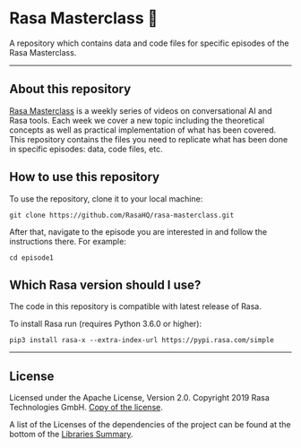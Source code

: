 # Rasa Masterclass :school_satchel: 

A repository which contains data and code files for specific episodes of the Rasa 
Masterclass.

---

## About this repository 

[Rasa Masterclass](https://www.youtube.com/playlist?list=PL75e0qA87dlHQny7z43NduZHPo6qd-cRc) 
is a weekly series of videos on conversational AI and Rasa tools. 
Each week we cover a new topic including the theoretical concepts as well as practical 
implementation of what has been covered. This repository contains the files you 
need to replicate what has been done in specific episodes: data, code files, etc.


## How to use this repository

To use the repository, clone it to your local machine:

```git clone https://github.com/RasaHQ/rasa-masterclass.git```

After that, navigate to the episode you are interested in and follow the instructions 
there. For example:

```cd episode1```

## Which Rasa version should I use?

The code in this repository is compatible with latest release of Rasa. 

To install Rasa run (requires Python 3.6.0 or higher):

```pip3 install rasa-x --extra-index-url https://pypi.rasa.com/simple```

---

## License
Licensed under the Apache License, Version 2.0.
Copyright 2019 Rasa Technologies GmbH. [Copy of the license](LICENSE.txt).

A list of the Licenses of the dependencies of the project can be found at
the bottom of the
[Libraries Summary](https://libraries.io/github/RasaHQ/rasa).
